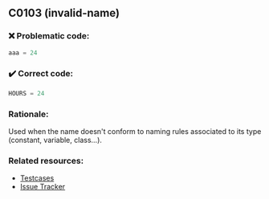 ## C0103 (invalid-name)

### :x: Problematic code:

```python
aaa = 24
```

### :heavy_check_mark: Correct code:

```python
HOURS = 24
```

### Rationale:

Used when the name doesn't conform to naming rules associated to its type
(constant, variable, class...). 

### Related resources:

- [Testcases](https://github.com/PyCQA/pylint/blob/master/tests/functional/i/invalid_name.py)
- [Issue Tracker](https://github.com/PyCQA/pylint/issues?q=is%3Aissue+%22invalid-name%22+OR+%22C0103%22)
